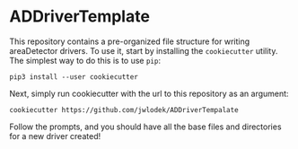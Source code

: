 # ADDriverTemplate

This repository contains a pre-organized file structure for writing areaDetector drivers.
To use it, start by installing the `cookiecutter` utility. The simplest way to do this is to use `pip`:

```
pip3 install --user cookiecutter
```

Next, simply run cookiecutter with the url to this repository as an argument:

```
cookiecutter https://github.com/jwlodek/ADDriverTempalate
```

Follow the prompts, and you should have all the base files and directories for a new driver created!

